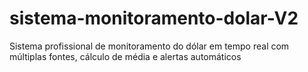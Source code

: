# sistema-monitoramento-dolar-V2
Sistema profissional de monitoramento do dólar em tempo real com múltiplas fontes, cálculo de média e alertas automáticos
